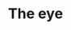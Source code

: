 ---
pid: FS237
title: The eye
location_transcription: 15 ach
zipcode: '19122'
outside_phl: 
neighborhood: Yorktown,Old Kensington,Jinogi
age: '10'
age_range: 6-13
instagram: 
image_file_name: FS_237.jpg
proposal_transcription: 
topic: Unknown
topic_summary: '0'
type: Sculpture Statue
keywords_other: eye
credit: Israel
image_labels: 
twitter: 
facebook: 
permalink: "/monuments/fs237/"
layout: item-page
---